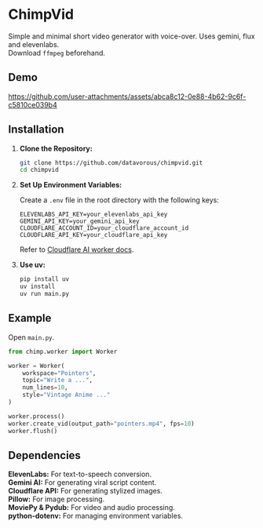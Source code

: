 # ChimpVid

Simple and minimal short video generator with voice-over. Uses gemini, flux and elevenlabs.  
Download `ffmpeg` beforehand.

## Demo
https://github.com/user-attachments/assets/abca8c12-0e88-4b62-9c6f-c5810ce039b4

## Installation

1. **Clone the Repository:**

   ```bash
   git clone https://github.com/datavorous/chimpvid.git
   cd chimpvid
   ```

2. **Set Up Environment Variables:**

   Create a `.env` file in the root directory with the following keys:

   ```
   ELEVENLABS_API_KEY=your_elevenlabs_api_key
   GEMINI_API_KEY=your_gemini_api_key
   CLOUDFLARE_ACCOUNT_ID=your_cloudflare_account_id
   CLOUDFLARE_API_KEY=your_cloudflare_api_key
   ```
   Refer to [Cloudflare AI worker docs](https://developers.cloudflare.com/workers-ai/models/).

3. **Use uv:**

   ```bash
   pip install uv
   uv install
   uv run main.py
   ```

## Example

Open `main.py`.

```python
from chimp.worker import Worker

worker = Worker(
    workspace="Pointers",
    topic="Write a ...",
    num_lines=10,  
    style="Vintage Anime ..."  
)

worker.process()
worker.create_vid(output_path="pointers.mp4", fps=10)
worker.flush()
```

## Dependencies

**ElevenLabs:** For text-to-speech conversion.  
**Gemini AI:** For generating viral script content.  
**Cloudflare API:** For generating stylized images.  
**Pillow:** For image processing.  
**MoviePy & Pydub:** For video and audio processing.  
**python-dotenv:** For managing environment variables.  



